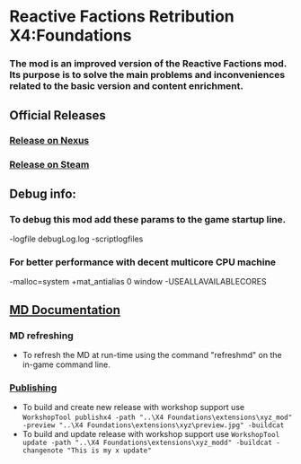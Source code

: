 # Reactive Factions Retribution X4:Foundations
### The mod is an improved version of the Reactive Factions mod. Its purpose is to solve the main problems and inconveniences related to the basic version and content enrichment.

## Official Releases
### [Release on Nexus](https://www.nexusmods.com/x4foundations/mods/746/)

### [Release on Steam](https://steamcommunity.com/sharedfiles/filedetails/?id=2545236840)


## Debug info:

### To debug this mod add these params to the game startup line.

-logfile debugLog.log -scriptlogfiles

### For better performance with decent multicore CPU machine

-malloc=system +mat_antialias 0 window -USEALLAVAILABLECORES 

## [MD Documentation](https://wiki.egosoft.com:1337/X%20Rebirth%20Wiki/Modding%20support/Mission%20Director%20Guide/#HCompletepropertydocumentation)

### MD refreshing

- To refresh the MD at run-time using the command "refreshmd" on the in-game command line.

### [Publishing](https://wiki.egosoft.com:1337/X%20Rebirth%20Wiki/Modding%20support/Steam%20Workshop%20for%20X%20Rebirth%20and%20X4/)

- To build and create new release with workshop support use `WorkshopTool publishx4 -path "..\X4 Foundations\extensions\xyz_mod" -preview "..\X4 Foundations\extensions\xyz\preview.jpg" -buildcat`
- To build and update release with workshop support use `WorkshopTool update -path "..\X4 Foundations\extensions\xyz_modd" -buildcat -changenote "This is my x update"`


